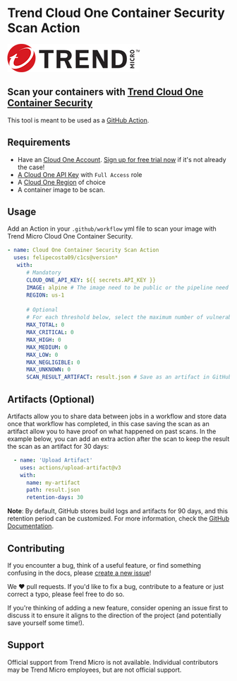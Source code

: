 # Trend Cloud One Container Security Scan Action

![TM Logo](tm-logo.jpg)

## Scan your containers with [Trend Cloud One Container Security](https://www.trendmicro.com/en_us/business/products/hybrid-cloud/cloud-one-container-image-security.html)

This tool is meant to be used as a [GitHub Action](https://github.com/features/actions).

## Requirements

* Have an [Cloud One Account](https://cloudone.trendmicro.com). [Sign up for free trial now](https://cloudone.trendmicro.com/trial) if it's not already the case!
* [A Cloud One API Key](https://cloudone.trendmicro.com/docs/identity-and-account-management/c1-api-key/#new-api-key) with `Full Access` role
* A [Cloud One Region](https://cloudone.trendmicro.com/docs/identity-and-account-management/c1-regions/) of choice
* A container image to be scan.

## Usage

Add an Action in your `.github/workflow` yml file to scan your image with Trend Micro Cloud One Container Security.

```yml
- name: Cloud One Container Security Scan Action
  uses: felipecosta09/c1cs@version*
   with:
      # Mandatory
      CLOUD_ONE_API_KEY: ${{ secrets.API_KEY }}
      IMAGE: alpine # The image need to be public or the pipeline need to have access to the private image of choice.
      REGION: us-1

      # Optional
      # For each threshold below, select the maximum number of vulnerabilities that are acceptable.
      MAX_TOTAL: 0
      MAX_CRITICAL: 0
      MAX_HIGH: 0
      MAX_MEDIUM: 0
      MAX_LOW: 0
      MAX_NEGLIGIBLE: 0
      MAX_UNKNOWN: 0
      SCAN_RESULT_ARTIFACT: result.json # Save as an artifact in GitHub to be able to keep the result of the scan.
```

## Artifacts (Optional)

Artifacts allow you to share data between jobs in a workflow and store data once that workflow has completed, in this case saving the scan as an artifact allow you to have proof on what happened on past scans. In the example below, you can add an extra action after the scan to keep the result the scan as an artifact for 30 days:

```yaml
  - name: 'Upload Artifact'
    uses: actions/upload-artifact@v3
    with:
      name: my-artifact
      path: result.json
      retention-days: 30
```

**Note**: By default, GitHub stores build logs and artifacts for 90 days, and this retention period can be customized. For more information, check the [GitHub Documentation](https://docs.github.com/en/actions/using-workflows/storing-workflow-data-as-artifacts).

## Contributing

If you encounter a bug, think of a useful feature, or find something confusing
in the docs, please
[create a new issue](https://github.com/felipecosta09/c1cs/issues/new)!

We :heart: pull requests. If you'd like to fix a bug, contribute to a feature or
just correct a typo, please feel free to do so.

If you're thinking of adding a new feature, consider opening an issue first to
discuss it to ensure it aligns to the direction of the project (and potentially
save yourself some time!).

## Support

Official support from Trend Micro is not available. Individual contributors may
be Trend Micro employees, but are not official support.
